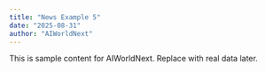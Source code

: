 ```yaml
---
title: "News Example 5"
date: "2025-08-31"
author: "AIWorldNext"
---
```

This is sample content for AIWorldNext. Replace with real data later.
